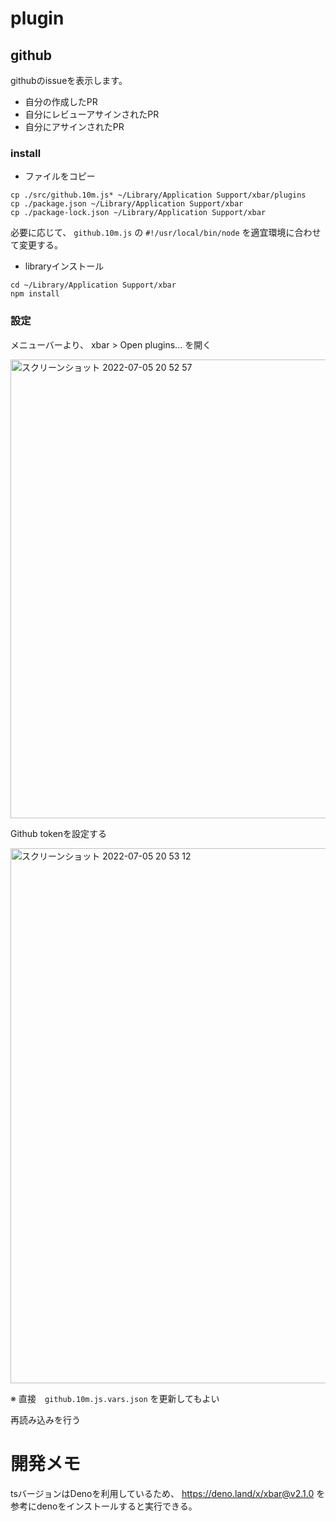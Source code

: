 
# plugin

## github

githubのissueを表示します。

- 自分の作成したPR
- 自分にレビューアサインされたPR
- 自分にアサインされたPR

### install

- ファイルをコピー

```
cp ./src/github.10m.js* ~/Library/Application Support/xbar/plugins
cp ./package.json ~/Library/Application Support/xbar
cp ./package-lock.json ~/Library/Application Support/xbar
```

必要に応じて、 `github.10m.js` の `#!/usr/local/bin/node` を適宜環境に合わせて変更する。

- libraryインストール

```
cd ~/Library/Application Support/xbar
npm install
```

### 設定

メニューバーより、 xbar > Open plugins... を開く

<img width="734" alt="スクリーンショット 2022-07-05 20 52 57" src="https://user-images.githubusercontent.com/4531125/177322388-dab90841-0472-4fc9-8715-b9db5ffb2624.png">

Github tokenを設定する

<img width="856" alt="スクリーンショット 2022-07-05 20 53 12" src="https://user-images.githubusercontent.com/4531125/177322401-0d1793c8-e287-4c60-a038-1de09c4f7abd.png">

※ 直接　`github.10m.js.vars.json` を更新してもよい

再読み込みを行う


# 開発メモ
tsバージョンはDenoを利用しているため、 https://deno.land/x/xbar@v2.1.0 を参考にdenoをインストールすると実行できる。
